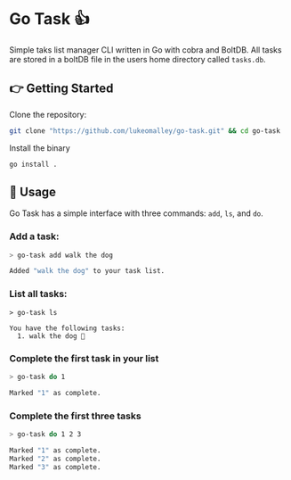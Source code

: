 # Go Task 👍

Simple taks list manager CLI written in Go with cobra and BoltDB. All tasks are stored in a boltDB file in the users home directory called `tasks.db`.

## 👉 Getting Started

Clone the repository:

```sh
git clone "https://github.com/lukeomalley/go-task.git" && cd go-task
```

Install the binary

```sh
go install .
```

## 🤘 Usage

Go Task has a simple interface with three commands: `add`, `ls`, and `do`.

### Add a task:

```sh
> go-task add walk the dog

Added "walk the dog" to your task list.
```

### List all tasks:

```
> go-task ls

You have the following tasks:
  1. walk the dog 🦮
```

### Complete the first task in your list

```sh
> go-task do 1

Marked "1" as complete.
```

### Complete the first three tasks

```sh
> go-task do 1 2 3

Marked "1" as complete.
Marked "2" as complete.
Marked "3" as complete.
```
